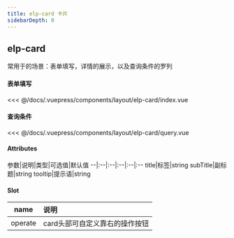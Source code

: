 ```yaml
---
title: elp-card 卡片
sidebarDepth: 0
---
```


## elp-card

常用于的场景：表单填写，详情的展示，以及查询条件的罗列

#### 表单填写

<code-card compName="docs-card">
<<< @/docs/.vuepress/components/layout/elp-card/index.vue
</code-card>

#### 查询条件

<code-card compName="docs-card-query">
<<< @/docs/.vuepress/components/layout/elp-card/query.vue
</code-card>


#### Attributes
参数|说明|类型|可选值|默认值
--|:--|:--|:--|:--|:--
title|标签|string
subTitle|副标题|string
tooltip|提示语|string

#### Slot
name | 说明
--|:--
operate|card头部可自定义靠右的操作按钮